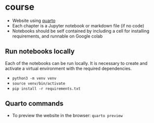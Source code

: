 # course
- Website using [quarto](https://quarto.org/docs/books/)
- Each chapter is a Jupyter notebook or markdown file (if no code)
- Notebooks should be self contained by including a cell for installing requirements, and runnable on Google colab

## Run notebooks locally
Each of the notebooks can be run locally. It is necessary to create and activate a virtual environment with the required dependencies.
- `python3 -m venv venv`
- `source venv/bin/activate`
- `pip install -r requirements.txt`

## Quarto commands
- To preview the website in the browser: `quarto preview`